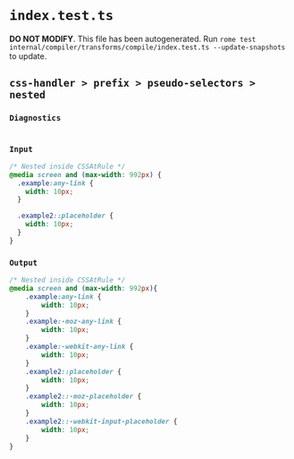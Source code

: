 # `index.test.ts`

**DO NOT MODIFY**. This file has been autogenerated. Run `rome test internal/compiler/transforms/compile/index.test.ts --update-snapshots` to update.

## `css-handler > prefix > pseudo-selectors > nested`

### `Diagnostics`

```

```

### `Input`

```css
/* Nested inside CSSAtRule */
@media screen and (max-width: 992px) {
  .example:any-link {
	width: 10px;
  }

  .example2::placeholder {
	width: 10px;
  }
}

```

### `Output`

```css
/* Nested inside CSSAtRule */
@media screen and (max-width: 992px){
	.example:any-link {
		width: 10px;
	}
	.example:-moz-any-link {
		width: 10px;
	}
	.example:-webkit-any-link {
		width: 10px;
	}
	.example2::placeholder {
		width: 10px;
	}
	.example2::-moz-placeholder {
		width: 10px;
	}
	.example2::-webkit-input-placeholder {
		width: 10px;
	}
}


```
